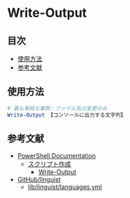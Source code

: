 # Write-Output #

## 目次 ##

* [使用方法](#使用方法)
* [参考文献](#参考文献)

## 使用方法 ##

```PowerShell
# 最も単純な事例：ファイル名の変更のみ
Write-Output 【コンソールに出力する文字列】
```

## 参考文献 ##

* [PowerShell Documentation](https://docs.microsoft.com/ja-jp/powershell/?view=powershell-6)
  * [スクリプト作成](https://docs.microsoft.com/ja-jp/powershell/scripting/overview?view=powershell-6)
    * [Write-Output](https://docs.microsoft.com/ja-jp/powershell/module/microsoft.powershell.utility/write-output?view=powershell-6)
* [GitHub/linguist](https://github.com/github/linguist)
  * [lib/linguist/languages.yml](https://github.com/github/linguist/blob/master/lib/linguist/languages.yml)
